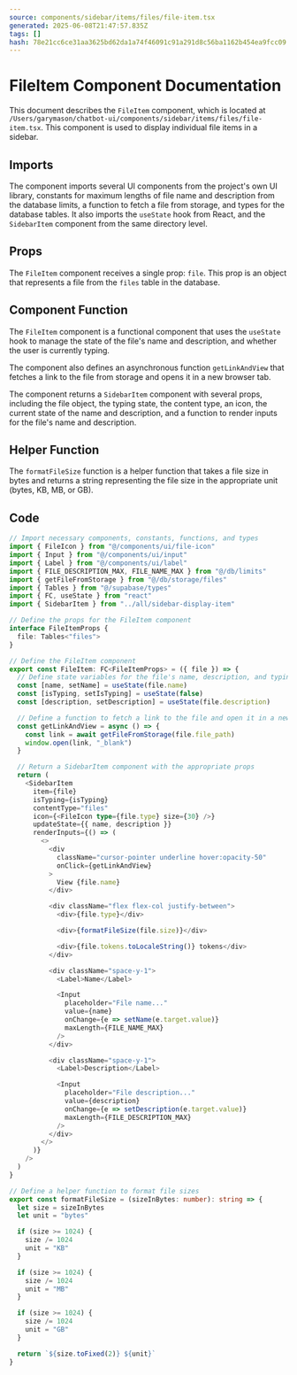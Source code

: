```yaml
---
source: components/sidebar/items/files/file-item.tsx
generated: 2025-06-08T21:47:57.835Z
tags: []
hash: 78e21cc6ce31aa3625bd62da1a74f46091c91a291d8c56ba1162b454ea9fcc09
---
```


# FileItem Component Documentation

This document describes the `FileItem` component, which is located at `/Users/garymason/chatbot-ui/components/sidebar/items/files/file-item.tsx`. This component is used to display individual file items in a sidebar.

## Imports

The component imports several UI components from the project's own UI library, constants for maximum lengths of file name and description from the database limits, a function to fetch a file from storage, and types for the database tables. It also imports the `useState` hook from React, and the `SidebarItem` component from the same directory level.

## Props

The `FileItem` component receives a single prop: `file`. This prop is an object that represents a file from the `files` table in the database.

## Component Function

The `FileItem` component is a functional component that uses the `useState` hook to manage the state of the file's name and description, and whether the user is currently typing.

The component also defines an asynchronous function `getLinkAndView` that fetches a link to the file from storage and opens it in a new browser tab.

The component returns a `SidebarItem` component with several props, including the file object, the typing state, the content type, an icon, the current state of the name and description, and a function to render inputs for the file's name and description.

## Helper Function

The `formatFileSize` function is a helper function that takes a file size in bytes and returns a string representing the file size in the appropriate unit (bytes, KB, MB, or GB).

## Code

```ts
// Import necessary components, constants, functions, and types
import { FileIcon } from "@/components/ui/file-icon"
import { Input } from "@/components/ui/input"
import { Label } from "@/components/ui/label"
import { FILE_DESCRIPTION_MAX, FILE_NAME_MAX } from "@/db/limits"
import { getFileFromStorage } from "@/db/storage/files"
import { Tables } from "@/supabase/types"
import { FC, useState } from "react"
import { SidebarItem } from "../all/sidebar-display-item"

// Define the props for the FileItem component
interface FileItemProps {
  file: Tables<"files">
}

// Define the FileItem component
export const FileItem: FC<FileItemProps> = ({ file }) => {
  // Define state variables for the file's name, description, and typing state
  const [name, setName] = useState(file.name)
  const [isTyping, setIsTyping] = useState(false)
  const [description, setDescription] = useState(file.description)

  // Define a function to fetch a link to the file and open it in a new tab
  const getLinkAndView = async () => {
    const link = await getFileFromStorage(file.file_path)
    window.open(link, "_blank")
  }

  // Return a SidebarItem component with the appropriate props
  return (
    <SidebarItem
      item={file}
      isTyping={isTyping}
      contentType="files"
      icon={<FileIcon type={file.type} size={30} />}
      updateState={{ name, description }}
      renderInputs={() => (
        <>
          <div
            className="cursor-pointer underline hover:opacity-50"
            onClick={getLinkAndView}
          >
            View {file.name}
          </div>

          <div className="flex flex-col justify-between">
            <div>{file.type}</div>

            <div>{formatFileSize(file.size)}</div>

            <div>{file.tokens.toLocaleString()} tokens</div>
          </div>

          <div className="space-y-1">
            <Label>Name</Label>

            <Input
              placeholder="File name..."
              value={name}
              onChange={e => setName(e.target.value)}
              maxLength={FILE_NAME_MAX}
            />
          </div>

          <div className="space-y-1">
            <Label>Description</Label>

            <Input
              placeholder="File description..."
              value={description}
              onChange={e => setDescription(e.target.value)}
              maxLength={FILE_DESCRIPTION_MAX}
            />
          </div>
        </>
      )}
    />
  )
}

// Define a helper function to format file sizes
export const formatFileSize = (sizeInBytes: number): string => {
  let size = sizeInBytes
  let unit = "bytes"

  if (size >= 1024) {
    size /= 1024
    unit = "KB"
  }

  if (size >= 1024) {
    size /= 1024
    unit = "MB"
  }

  if (size >= 1024) {
    size /= 1024
    unit = "GB"
  }

  return `${size.toFixed(2)} ${unit}`
}
```